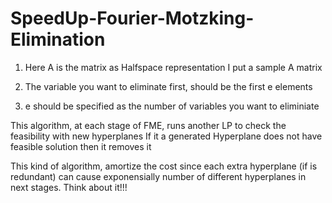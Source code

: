 # SpeedUp-Fourier-Motzking-Elimination
1) Here A is the matrix as Halfspace representation
I put a sample A matrix

2) The variable you want to eliminate first, should be the first e elements

3) e should be specified as the number of variables you want to eliminiate

This algorithm, at each stage of FME, runs another LP to check the feasibility with new hyperplanes
If it a generated Hyperplane does not have feasible solution then it removes it

This kind of algorithm, amortize the cost since each extra hyperplane  (if is redundant) can cause exponensially number of different hyperplanes in next stages. Think about it!!!
